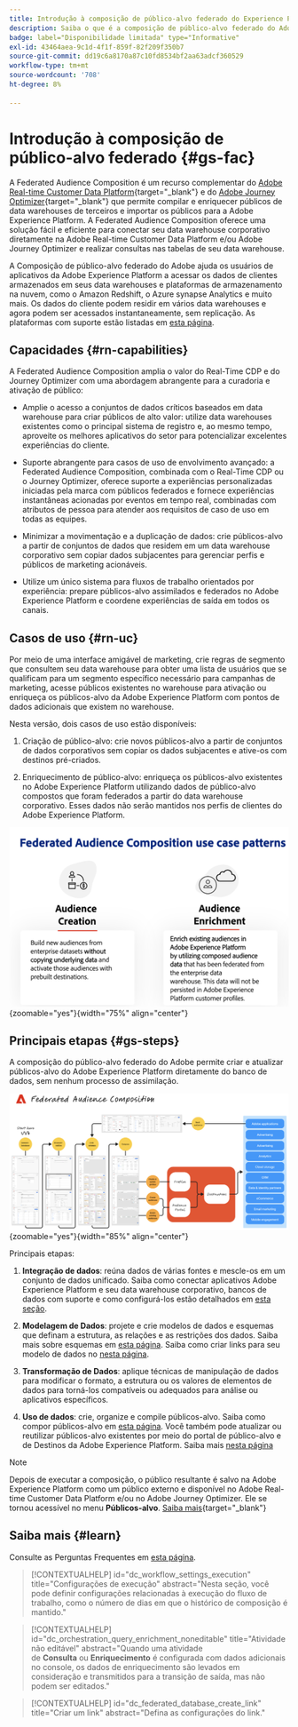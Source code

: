 ```yaml
---
title: Introdução à composição de público-alvo federado do Experience Platform
description: Saiba o que é a composição de público-alvo federado do Adobe e como usá-la no Adobe Experience Platform
badge: label="Disponibilidade limitada" type="Informative"
exl-id: 43464aea-9c1d-4f1f-859f-82f209f350b7
source-git-commit: dd19c6a8170a87c10fd8534bf2aa63adcf360529
workflow-type: tm+mt
source-wordcount: '708'
ht-degree: 8%

---
```


# Introdução à composição de público-alvo federado {#gs-fac}

A Federated Audience Composition é um recurso complementar do [Adobe Real-time Customer Data Platform](https://experienceleague.adobe.com/en/docs/experience-platform/segmentation/home){target="_blank"} e do [Adobe Journey Optimizer](https://experienceleague.adobe.com/en/docs/journey-optimizer/using/ajo-home?lang=pt-BR){target="_blank"} que permite compilar e enriquecer públicos de data warehouses de terceiros e importar os públicos para a Adobe Experience Platform. A Federated Audience Composition oferece uma solução fácil e eficiente para conectar seu data warehouse corporativo diretamente na Adobe Real-time Customer Data Platform e/ou Adobe Journey Optimizer e realizar consultas nas tabelas de seu data warehouse.

A Composição de público-alvo federado do Adobe ajuda os usuários de aplicativos da Adobe Experience Platform a acessar os dados de clientes armazenados em seus data warehouses e plataformas de armazenamento na nuvem, como o Amazon Redshift, o Azure synapse Analytics e muito mais. Os dados do cliente podem residir em vários data warehouses e agora podem ser acessados instantaneamente, sem replicação. As plataformas com suporte estão listadas em [esta página](../connections/federated-db.md#supported-db).

## Capacidades {#rn-capabilities}

A Federated Audience Composition amplia o valor do Real-Time CDP e do Journey Optimizer com uma abordagem abrangente para a curadoria e ativação de público:

* Amplie o acesso a conjuntos de dados críticos baseados em data warehouse para criar públicos de alto valor: utilize data warehouses existentes como o principal sistema de registro e, ao mesmo tempo, aproveite os melhores aplicativos do setor para potencializar excelentes experiências do cliente.

* Suporte abrangente para casos de uso de envolvimento avançado: a Federated Audience Composition, combinada com o Real-Time CDP ou o Journey Optimizer, oferece suporte a experiências personalizadas iniciadas pela marca com públicos federados e fornece experiências instantâneas acionadas por eventos em tempo real, combinadas com atributos de pessoa para atender aos requisitos de caso de uso em todas as equipes.

* Minimizar a movimentação e a duplicação de dados: crie públicos-alvo a partir de conjuntos de dados que residem em um data warehouse corporativo sem copiar dados subjacentes para gerenciar perfis e públicos de marketing acionáveis.

* Utilize um único sistema para fluxos de trabalho orientados por experiência: prepare públicos-alvo assimilados e federados no Adobe Experience Platform e coordene experiências de saída em todos os canais.

## Casos de uso {#rn-uc}

Por meio de uma interface amigável de marketing, crie regras de segmento que consultem seu data warehouse para obter uma lista de usuários que se qualificam para um segmento específico necessário para campanhas de marketing, acesse públicos existentes no warehouse para ativação ou enriqueça os públicos-alvo da Adobe Experience Platform com pontos de dados adicionais que existem no warehouse.

Nesta versão, dois casos de uso estão disponíveis:

1. Criação de público-alvo: crie novos públicos-alvo a partir de conjuntos de dados corporativos sem copiar os dados subjacentes e ative-os com destinos pré-criados.&#x200B;

1. Enriquecimento de público-alvo: enriqueça os públicos-alvo existentes no Adobe Experience Platform utilizando dados de público-alvo compostos que foram federados a partir do data warehouse corporativo. Esses dados não serão mantidos nos perfis de clientes do Adobe Experience Platform.

![diagrama](assets/fac-use-cases.png){zoomable="yes"}{width="75%" align="center"}

## Principais etapas {#gs-steps}

A composição do público-alvo federado do Adobe permite criar e atualizar públicos-alvo do Adobe Experience Platform diretamente do banco de dados, sem nenhum processo de assimilação.

![diagrama](assets/steps-diagram.png){zoomable="yes"}{width="85%" align="center"}

Principais etapas:

1. **Integração de dados**: reúna dados de várias fontes e mescle-os em um conjunto de dados unificado. Saiba como conectar aplicativos Adobe Experience Platform e seu data warehouse corporativo, bancos de dados com suporte e como configurá-los estão detalhados em [esta seção](../connections/federated-db.md).

2. **Modelagem de Dados**: projete e crie modelos de dados e esquemas que definam a estrutura, as relações e as restrições dos dados. Saiba mais sobre esquemas em [esta página](../customer/schemas.md). Saiba como criar links para seu modelo de dados no [nesta página](../data-management/gs-models.md).

3. **Transformação de Dados**: aplique técnicas de manipulação de dados para modificar o formato, a estrutura ou os valores de elementos de dados para torná-los compatíveis ou adequados para análise ou aplicativos específicos.

4. **Uso de dados**: crie, organize e compile públicos-alvo. Saiba como compor públicos-alvo em [esta página](../compositions/gs-compositions.md). Você também pode atualizar ou reutilizar públicos-alvo existentes por meio do portal de público-alvo e de Destinos da Adobe Experience Platform. Saiba mais [nesta página](../connections/destinations.md)

>[!NOTE]
>
>Depois de executar a composição, o público resultante é salvo na Adobe Experience Platform como um público externo e disponível no Adobe Real-time Customer Data Platform e/ou no Adobe Journey Optimizer. Ele se tornou acessível no menu **Públicos-alvo**. [Saiba mais](https://experienceleague.adobe.com/en/docs/experience-platform/segmentation/ui/audience-portal){target="_blank"}

## Saiba mais {#learn}

<!-- Workflow + Workflow activities-->

Consulte as Perguntas Frequentes em [esta página](faq.md).

>[!CONTEXTUALHELP]
>id="dc_workflow_settings_execution"
>title="Configurações de execução"
>abstract="Nesta seção, você pode definir configurações relacionadas à execução do fluxo de trabalho, como o número de dias em que o histórico de composição é mantido."

>[!CONTEXTUALHELP]
>id="dc_orchestration_query_enrichment_noneditable"
>title="Atividade não editável"
>abstract="Quando uma atividade de **Consulta** ou **Enriquecimento** é configurada com dados adicionais no console, os dados de enriquecimento são levados em consideração e transmitidos para a transição de saída, mas não podem ser editados."

<!-- Create a link -->

>[!CONTEXTUALHELP]
>id="dc_federated_database_create_link"
>title="Criar um link"
>abstract="Defina as configurações do link."
